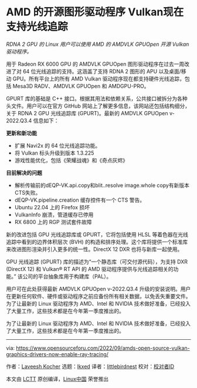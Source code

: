 [#]: subject: "AMD’s Open Source Vulkan Graphics Drivers Now Enable Ray Tracing"
[#]: via: "https://www.opensourceforu.com/2022/09/amds-open-source-vulkan-graphics-drivers-now-enable-ray-tracing/"
[#]: author: "Laveesh Kocher https://www.opensourceforu.com/author/laveesh-kocher/"
[#]: collector: "lkxed"
[#]: translator: "littlebirdnest"
[#]: reviewer: " "
[#]: publisher: " "
[#]: url: " "

AMD 的开源图形驱动程序 Vulkan现在支持光线追踪
======
*RDNA 2 GPU 的 Linux 用户可以使用 AMD 的 AMDVLK GPUOpen 开源 Vulkan 驱动程序。*

用于 Radeon RX 6000 GPU 的 AMDVLK GPUOpen 图形驱动程序在过去一周改进了对 64 位光线追踪的支持。这涵盖了支持 RDNA 2 图形的 APU 以及桌面/移动 GPU。所有平台上的所有 AMD Vulkan 驱动程序现在都支持硬件光线追踪，包括 Mesa3D RADV、AMDVLK GPUOpen 和 AMDGPU-PRO。

GPURT 库的基础是 C++ 接口。根据其用法和依赖关系，公共接口被拆分为各种头文件。用户可以在官方 GitHub 网站上了解更多信息，该网站还包括结构细分，关于 RDNA 2 GPU 光线追踪库 (GPURT)。最新的 AMDVLK GPUOpen v-2022.Q3.4 信息如下：

**更新和新功能**

- 扩展 Navi2x 的 64 位光线追踪功能。
- 将 Vulkan 标头升级到版本 1.3.225
- 游戏性能优化，包括《荣耀战魂》和《奇点灰烬》

**目前解决的问题**

- 解析传输前的dEQP-VK.api.copy和blit..resolve image.whole copy有新版本CTS失败。
- dEQP-VK.pipeline.creation 缓存控件有一个 CTS 警告。
- Ubuntu 22.04 上的 Firefox 损坏
- VulkanInfo 崩溃，管道缓存已停用
- RX 6800 上的 RGP 测试套件故障

新的改进包括 GPU 光线追踪库或 GPURT，它将包括使用 HLSL 等着色器在光线追踪中看到的边界体积层次 (BVH) 的构造和排序处理。这个库将提供一个标准库来改进图形渲染并引入更多的统一性。DirectX 12 DXR 也将与新库一起使用。

GPU 光线追踪 (GPURT) 库的描述为“一个静态库（可交付源代码），为支持 DXR (DirectX 12) 和 Vulkan® RT API 的 AMD 驱动程序提供与光线追踪相关的功能。” 该公司的平台抽象库用于构建库（PAL）。

用户可在此处获得最新 AMDVLK GPUOpen v-2022.Q3.4 升级的安装说明。用户在更新任何软件、硬件或驱动程序之前应备份所有相关数据，以免丢失重要文件。为了让最新的 Linux 驱动程序为 AMD、Intel 和 NVIDIA 技术做好准备，已经投入了大量工作，这些技术都是在今年第一季度推出的。

为了让最新的 Linux 驱动程序为 AMD、Intel 和 NVIDIA 技术做好准备，已经投入了大量工作，这些技术都是在今年第一季度推出的。

--------------------------------------------------------------------------------

via: https://www.opensourceforu.com/2022/09/amds-open-source-vulkan-graphics-drivers-now-enable-ray-tracing/

作者：[Laveesh Kocher][a]
选题：[lkxed][b]
译者：[littlebirdnest](https://github.com/译者ID)
校对：[校对者ID](https://github.com/校对者ID)

本文由 [LCTT](https://github.com/LCTT/TranslateProject) 原创编译，[Linux中国](https://linux.cn/) 荣誉推出

[a]: https://www.opensourceforu.com/author/laveesh-kocher/
[b]: https://github.com/lkxed
